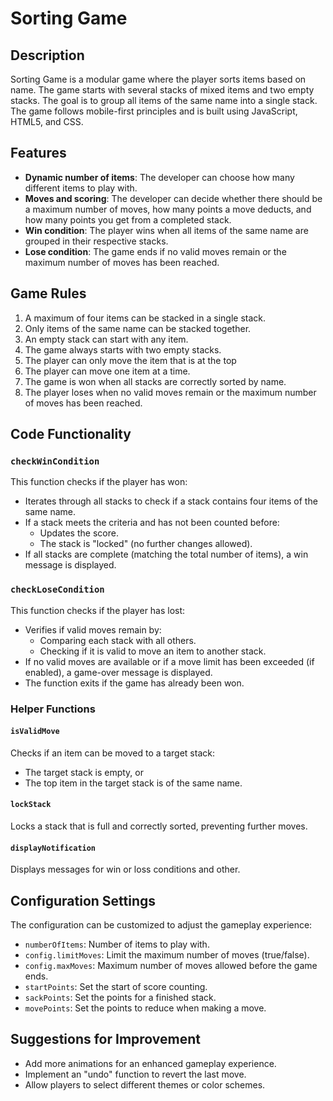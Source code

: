 # Sorting Game

## Description
Sorting Game is a modular game where the player sorts items based on name. The game starts with several stacks of mixed items and two empty stacks. The goal is to group all items of the same name into a single stack. The game follows mobile-first principles and is built using JavaScript, HTML5, and CSS.

## Features
- **Dynamic number of items**: The developer can choose how many different items to play with.
- **Moves and scoring**: The developer can decide whether there should be a maximum number of moves, how many points a move deducts, and how many points you get from a completed stack.
- **Win condition**: The player wins when all items of the same name are grouped in their respective stacks.
- **Lose condition**: The game ends if no valid moves remain or the maximum number of moves has been reached.

## Game Rules
1. A maximum of four items can be stacked in a single stack.
2. Only items of the same name can be stacked together.
3. An empty stack can start with any item.
4. The game always starts with two empty stacks.
5. The player can only move the item that is at the top
6. The player can move one item at a time.
7. The game is won when all stacks are correctly sorted by name.
8. The player loses when no valid moves remain or the maximum number of moves has been reached.

## Code Functionality

### `checkWinCondition`
This function checks if the player has won:
- Iterates through all stacks to check if a stack contains four items of the same name.
- If a stack meets the criteria and has not been counted before:
  - Updates the score.
  - The stack is "locked" (no further changes allowed).
- If all stacks are complete (matching the total number of items), a win message is displayed.

### `checkLoseCondition`
This function checks if the player has lost:
- Verifies if valid moves remain by:
  - Comparing each stack with all others.
  - Checking if it is valid to move an item to another stack.
- If no valid moves are available or if a move limit has been exceeded (if enabled), a game-over message is displayed.
- The function exits if the game has already been won.

### Helper Functions
#### `isValidMove`
Checks if an item can be moved to a target stack:
- The target stack is empty, or
- The top item in the target stack is of the same name.

#### `lockStack`
Locks a stack that is full and correctly sorted, preventing further moves.

#### `displayNotification`
Displays messages for win or loss conditions and other.

## Configuration Settings
The configuration can be customized to adjust the gameplay experience:
- `numberOfItems`: Number of items to play with.
- `config.limitMoves`: Limit the maximum number of moves (true/false).
- `config.maxMoves`: Maximum number of moves allowed before the game ends.
- `startPoints`: Set the start of score counting.
- `sackPoints`: Set the points for a finished stack.
- `movePoints`: Set the points to reduce when making a move.

## Suggestions for Improvement
- Add more animations for an enhanced gameplay experience.
- Implement an "undo" function to revert the last move.
- Allow players to select different themes or color schemes.


